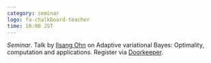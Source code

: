 ```yaml
---
category: seminar
logo: fa-chalkboard-teacher
time: 10:00 JST
---
```


*Seminar*. Talk by [Ilsang Ohn](https://sites.google.com/view/iohn) on Adaptive variational Bayes: Optimality, computation and applications. Register via [Doorkeeper](https://c5dc59ed978213830355fc8978.doorkeeper.jp/events/128430).
